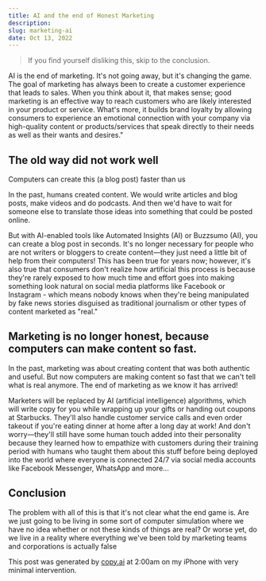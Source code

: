 ```yaml
---
title: AI and the end of Honest Marketing
description: 
slug: marketing-ai
date: Oct 13, 2022
---
```


> If you find yourself disliking this, skip to the conclusion.

AI is the end of marketing. It's not going away, but it's changing the game. The goal of marketing has always been to create a customer experience that leads to sales. When you think about it, that makes sense; good marketing is an effective way to reach customers who are likely interested in your product or service. What's more, it builds brand loyalty by allowing consumers to experience an emotional connection with your company via high-quality content or products/services that speak directly to their needs as well as their wants and desires."


## The old way did not work well

Computers can create this (a blog post) faster than us


In the past, humans created content. We would write articles and blog posts, make videos and do podcasts. And then we'd have to wait for someone else to translate those ideas into something that could be posted online.


But with AI-enabled tools like Automated Insights (AI) or Buzzsumo (AI), you can create a blog post in seconds. It's no longer necessary for people who are not writers or bloggers to create content—they just need a little bit of help from their computers! This has been true for years now; however, it's also true that consumers don't realize how artificial this process is because they're rarely exposed to how much time and effort goes into making something look natural on social media platforms like Facebook or Instagram - which means nobody knows when they're being manipulated by fake news stories disguised as traditional journalism or other types of content marketed as "real."


## Marketing is no longer honest, because computers can make content so fast.


In the past, marketing was about creating content that was both authentic and useful. But now computers are making content so fast that we can't tell what is real anymore. The end of marketing as we know it has arrived!


Marketers will be replaced by AI (artificial intelligence) algorithms, which will write copy for you while wrapping up your gifts or handing out coupons at Starbucks. They'll also handle customer service calls and even order takeout if you're eating dinner at home after a long day at work! And don't worry—they'll still have some human touch added into their personality because they learned how to empathize with customers during their training period with humans who taught them about this stuff before being deployed into the world where everyone is connected 24/7 via social media accounts like Facebook Messenger, WhatsApp and more...


## Conclusion


The problem with all of this is that it's not clear what the end game is. Are we just going to be living in some sort of computer simulation where we have no idea whether or not these kinds of things are real? Or worse yet, do we live in a reality where everything we've been told by marketing teams and corporations is actually false



This post was generated by [copy.ai](https://www.copy.ai/) at 2:00am on my iPhone with very minimal intervention.
